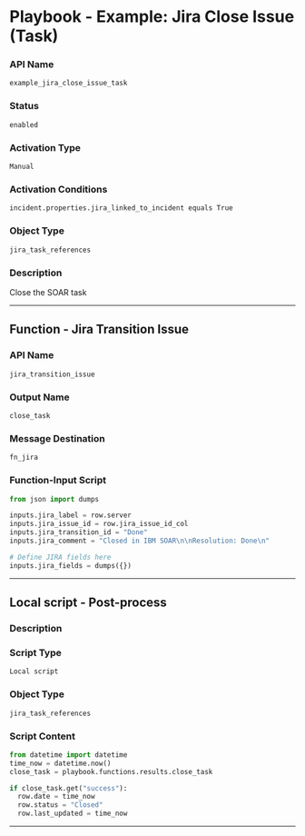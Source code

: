 <!--
    DO NOT MANUALLY EDIT THIS FILE
    THIS FILE IS AUTOMATICALLY GENERATED WITH resilient-sdk codegen
    Generated with resilient-sdk v50.0.131
-->

# Playbook - Example: Jira Close Issue (Task)

### API Name
`example_jira_close_issue_task`

### Status
`enabled`

### Activation Type
`Manual`

### Activation Conditions
`incident.properties.jira_linked_to_incident equals True`

### Object Type
`jira_task_references`

### Description
Close the SOAR task


---
## Function - Jira Transition Issue

### API Name
`jira_transition_issue`

### Output Name
`close_task`

### Message Destination
`fn_jira`

### Function-Input Script
```python
from json import dumps

inputs.jira_label = row.server
inputs.jira_issue_id = row.jira_issue_id_col
inputs.jira_transition_id = "Done"
inputs.jira_comment = "Closed in IBM SOAR\n\nResolution: Done\n"

# Define JIRA fields here
inputs.jira_fields = dumps({})
```

---

## Local script - Post-process

### Description


### Script Type
`Local script`

### Object Type
`jira_task_references`

### Script Content
```python
from datetime import datetime
time_now = datetime.now()
close_task = playbook.functions.results.close_task

if close_task.get("success"):
  row.date = time_now
  row.status = "Closed"
  row.last_updated = time_now
```

---

